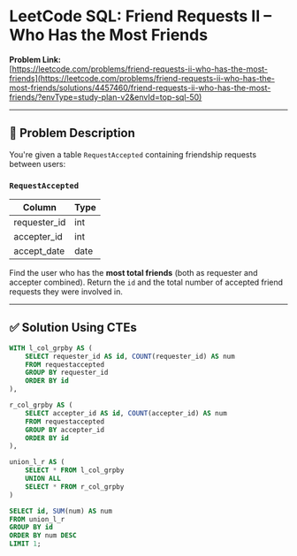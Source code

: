 # LeetCode SQL: Friend Requests II – Who Has the Most Friends

**Problem Link:**  
[https://leetcode.com/problems/friend-requests-ii-who-has-the-most-friends](https://leetcode.com/problems/friend-requests-ii-who-has-the-most-friends/solutions/4457460/friend-requests-ii-who-has-the-most-friends/?envType=study-plan-v2&envId=top-sql-50)

---

## 🧩 Problem Description

You're given a table `RequestAccepted` containing friendship requests between users:

### `RequestAccepted`  
| Column        | Type |
|---------------|------|
| requester_id  | int  |
| accepter_id   | int  |
| accept_date   | date |

Find the user who has the **most total friends** (both as requester and accepter combined). Return the `id` and the total number of accepted friend requests they were involved in.

---

## ✅ Solution Using CTEs

```sql
WITH l_col_grpby AS (
    SELECT requester_id AS id, COUNT(requester_id) AS num
    FROM requestaccepted
    GROUP BY requester_id
    ORDER BY id
),

r_col_grpby AS (
    SELECT accepter_id AS id, COUNT(accepter_id) AS num
    FROM requestaccepted
    GROUP BY accepter_id
    ORDER BY id
),

union_l_r AS (
    SELECT * FROM l_col_grpby
    UNION ALL
    SELECT * FROM r_col_grpby
)

SELECT id, SUM(num) AS num
FROM union_l_r
GROUP BY id
ORDER BY num DESC
LIMIT 1;

